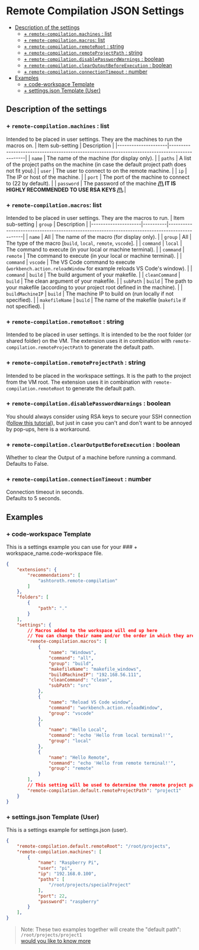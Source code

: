# Remote Compilation JSON Settings

- [Description of the settings](#description-of-the-settings)
  - [+ `remote-compilation.machines` : list](#-remote-compilationmachines--list)
  - [+ `remote-compilation.macros`: list](#-remote-compilationmacros-list)
  - [+ `remote-compilation.remoteRoot` : string](#-remote-compilationremoteroot--string)
  - [+ `remote-compilation.remoteProjectPath` : string](#-remote-compilationremoteprojectpath--string)
  - [+ `remote-compilation.disablePasswordWarnings` : boolean](#-remote-compilationdisablepasswordwarnings--boolean)
  - [+ `remote-compilation.clearOutputBeforeExecution` : boolean](#-remote-compilationclearoutputbeforeexecution--boolean)
  - [+ `remote-compilation.connectionTimeout` : number](#-remote-compilationconnectiontimeout--number)
- [Examples](#examples)
  - [+ code-workspace Template](#-code-workspace-template)
  - [+ settings.json Template (User)](#-settingsjson-template-user)


## Description of the settings

### + `remote-compilation.machines` : list
Intended to be placed in user settings. They are the machines to run the macros on.
| Item sub-setting    | Description                                                                                   |
|---------------------|-----------------------------------------------------------------------------------------------|
| `name`              | The name of the machine (for display only).                                                   |
| `paths`             | A list of the project paths on the machine (in case the default project path does not fit you).|
| `user`              | The user to connect to on the remote machine.                                                 |
| `ip`                | The IP or host of the machine.                                                                |
| `port`              | The port of the machine to connect to (22 by default).                                        |
| `password`          | The password of the machine **<ins>/!\\</ins> IT IS HIGHLY RECOMMENDED TO USE RSA KEYS <ins>/!\\</ins>**.|

### + `remote-compilation.macros`: list
Intended to be placed in user settings. They are the macros to run.
| Item sub-setting    | `group`  | Description                                                                                   |
|---------------------|----------|-----------------------------------------------------------------------------------------------|
| `name`              | All      | The name of the macro (for display only).                                                     |
| `group`             | All      | The type of the macro [`build`, `local`, `remote`, `vscode`].                                 |
| `command`           | `local`  | The command to execute (in your local or machine terminal).                                   |
| `command`           | `remote` | The command to execute (in your local or machine terminal).                                   |
| `command`           | `vscode` | The VS Code command to execute (`workbench.action.reloadWindow` for example reloads VS Code's window). |
| `command`           | `build`  | The build argument of your makefile.                                                          |
| `cleanCommand`      | `build`  | The clean argument of your makefile.                                                          |
| `subPath`           | `build`  | The path to your makefile (according to your project root defined in the machine).            |
| `buildMachineIP`    | `build`  | The machine IP to build on (run locally if not specified).                                    |
| `makefileName`      | `build`  | The name of the makefile (`makefile` if not specified).                              |
  
### + `remote-compilation.remoteRoot` : string
Intended to be placed in user settings. It is intended to be the root folder (or shared folder) on the VM. The extension uses it in combination with `remote-compilation.remoteProjectPath` to generate the default path.

### + `remote-compilation.remoteProjectPath` : string
Intended to be placed in the workspace settings. It is the path to the project from the VM root. The extension uses it in combination with `remote-compilation.remoteRoot` to generate the default path.

### + `remote-compilation.disablePasswordWarnings` : boolean
You should always consider using RSA keys to secure your SSH connection ([follow this tutorial](https://kb.iu.edu/d/aews)), but just in case you can't and don't want to be annoyed by pop-ups, here is a workaround.

### + `remote-compilation.clearOutputBeforeExecution` : boolean
Whether to clear the Output of a machine before running a command.\
Defaults to False.

### + `remote-compilation.connectionTimeout` : number
Connection timeout in seconds.\
Defaults to 5 seconds.

## Examples

### + code-workspace Template
This is a settings example you can use for your ### + workspace_name.code-workspace file.
```json
{
    "extensions": {
        "recommendations": [
            "ashtoroth.remote-compilation"
        ]
    },
    "folders": [
        {
            "path": "."
        }
    ],
    "settings": {
        // Macros added to the workspace will end up here
        // You can change their name and/or the order in which they are displayed
        "remote-compilation.macros": [
            {
                "name": "Windows",
                "command": "all",
                "group": "build",
                "makefileName": "makefile_windows",
                "buildMachineIP": "192.168.56.111",
                "cleanCommand": "clean",
                "subPath": "src"
            },
            {
                "name": "Reload VS Code window",
                "command": "workbench.action.reloadWindow",
                "group": "vscode"
            },
            {
                "name": "Hello Local",
                "command": "echo 'Hello from local terminal!'",
                "group": "local"
            },
            {
                "name": "Hello Remote",
                "command": "echo 'Hello from remote terminal!'",
                "group": "remote"
            }
        ],
        // This setting will be used to determine the remote project path
        "remote-compilation.default.remoteProjectPath": "project1"
    }
}
```

### + settings.json Template (User)
This is a settings example for settings.json (user).
```json
{
    "remote-compilation.default.remoteRoot": "/root/projects",
    "remote-compilation.machines": [
        {
            "name": "Raspberry Pi",
            "user": "pi",
            "ip": "192.168.0.100",
            "paths": [
                "/root/projects/specialProject"
            ],
            "port": 22,
            "password": "raspberry"
        }
    ],
}
```
> Note: These two examples together will create the "default path": `/root/projects/project1`\
> [would you like to know more](README.md#-default-paths)